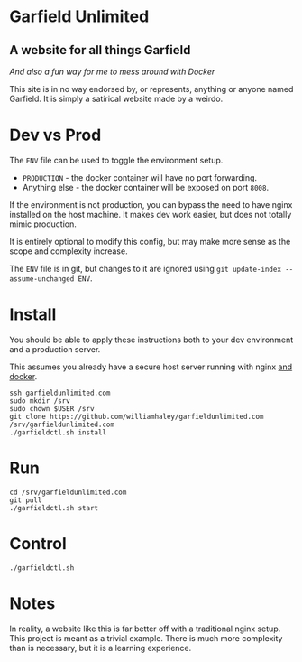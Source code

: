 # Garfield Unlimited

## A website for all things Garfield

*And also a fun way for me to mess around with Docker*

This site is in no way endorsed by, or represents, anything or anyone named Garfield. It is simply a satirical website made by a weirdo.

# Dev vs Prod

The `ENV` file can be used to toggle the environment setup.

* `PRODUCTION` - the docker container will have no port forwarding.
* Anything else - the docker container will be exposed on port `8008`.

If the environment is not production, you can bypass the need to have nginx installed on the host machine. It makes dev work easier, but does not totally mimic production.

It is entirely optional to modify this config, but may make more sense as the scope and complexity increase.

The `ENV` file is in git, but changes to it are ignored using `git update-index --assume-unchanged ENV`.

# Install

You should be able to apply these instructions both to your dev environment and a production server.

This assumes you already have a secure host server running with nginx [and docker](https://docs.docker.com/engine/installation/linux/ubuntulinux/).

```
ssh garfieldunlimited.com
sudo mkdir /srv
sudo chown $USER /srv
git clone https://github.com/williamhaley/garfieldunlimited.com /srv/garfieldunlimited.com
./garfieldctl.sh install
```

# Run

```
cd /srv/garfieldunlimited.com
git pull
./garfieldctl.sh start
```

# Control

```
./garfieldctl.sh
```

# Notes

In reality, a website like this is far better off with a traditional nginx setup. This project is meant as a trivial example. There is much more complexity than is necessary, but it is a learning experience.
